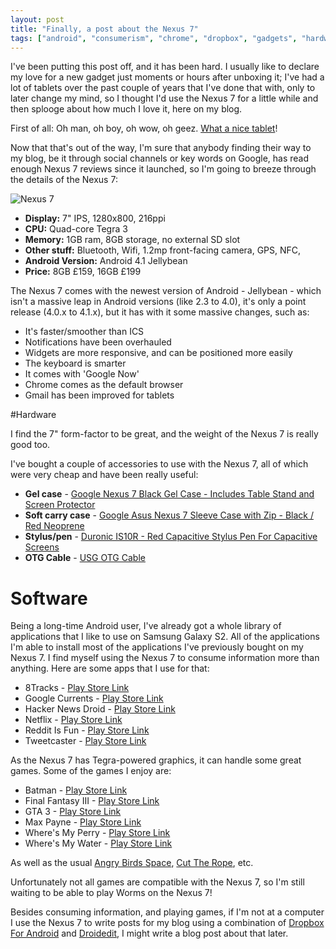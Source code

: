 ```yaml
---
layout: post
title: "Finally, a post about the Nexus 7"
tags: ["android", "consumerism", "chrome", "dropbox", "gadgets", "hardware", "software"]
---
```

I've been putting this post off, and it has been hard. I usually like to declare my love for a new gadget just moments or hours after unboxing it; I've had a lot of tablets over the past couple of years that I've done that with, only to later change my mind, so I thought I'd use the Nexus 7 for a little while and then splooge about how much I love it, here on my blog.

First of all: Oh man, oh boy, oh wow, oh geez. [What a nice tablet](http://www.google.co.uk/nexus/#/7)!

Now that that's out of the way, I'm sure that anybody finding their way to my blog, be it through social channels or key words on Google, has read enough Nexus 7 reviews since it launched, so I'm going to breeze through the details of the Nexus 7:

![Nexus 7](http://f.cl.ly/items/27403r1q3A1x2C020N14/n7.jpg)

* **Display:** 7" IPS, 1280x800, 216ppi
* **CPU:** Quad-core Tegra 3
* **Memory:** 1GB ram, 8GB storage, no external SD slot
* **Other stuff:** Bluetooth, Wifi, 1.2mp front-facing camera, GPS, NFC, 
* **Android Version:** Android 4.1 Jellybean
* **Price:** 8GB £159, 16GB £199

The Nexus 7 comes with the newest version of Android - Jellybean - which isn't a massive leap in Android versions (like 2.3 to 4.0), it's only a point release (4.0.x to 4.1.x), but it has with it some massive changes, such as:

* It's faster/smoother than ICS
* Notifications have been overhauled
* Widgets are more responsive, and can be positioned more easily
* The keyboard is smarter
* It comes with 'Google Now'
* Chrome comes as the default browser
* Gmail has been improved for tablets

#Hardware 

I find the 7" form-factor to be great, and the weight of the Nexus 7 is really good too. 

I've bought a couple of accessories to use with the Nexus 7, all of which were very cheap and have been really useful:

* **Gel case** - <a href="http://www.amazon.co.uk/gp/product/B008H5F3DO/ref=as_li_tf_tl?ie=UTF8&amp;camp=1634&amp;creative=6738&amp;creativeASIN=B008H5F3DO&amp;linkCode=as2&amp;tag=blomg-21">Google Nexus 7 Black Gel Case - Includes Table Stand and Screen Protector</a><img src="http://www.assoc-amazon.co.uk/e/ir?t=blomg-21&amp;l=as2&amp;o=2&amp;a=B008H5F3DO" width="1" height="1" border="0" alt="" style="border:none !important; margin:0px !important;" />
* **Soft carry case** - <a href="http://www.amazon.co.uk/gp/product/B008GR2MMS/ref=as_li_tf_tl?ie=UTF8&amp;camp=1634&amp;creative=6738&amp;creativeASIN=B008GR2MMS&amp;linkCode=as2&amp;tag=blomg-21">Google Asus Nexus 7 Sleeve Case with Zip - Black / Red Neoprene</a><img src="http://www.assoc-amazon.co.uk/e/ir?t=blomg-21&amp;l=as2&amp;o=2&amp;a=B008GR2MMS" width="1" height="1" border="0" alt="" style="border:none !important; margin:0px !important;" />
* **Stylus/pen** - <a href="http://www.amazon.co.uk/gp/product/B007FE33DU/ref=as_li_tf_tl?ie=UTF8&amp;camp=1634&amp;creative=6738&amp;creativeASIN=B007FE33DU&amp;linkCode=as2&amp;tag=blomg-21">Duronic IS10R - Red Capacitive Stylus Pen For Capacitive Screens</a><img src="http://www.assoc-amazon.co.uk/e/ir?t=blomg-21&amp;l=as2&amp;o=2&amp;a=B007FE33DU" width="1" height="1" border="0" alt="" style="border:none !important; margin:0px !important;" />
* **OTG Cable** - <a href="http://www.amazon.co.uk/gp/product/B004TJC1IM/ref=as_li_tf_tl?ie=UTF8&amp;camp=1634&amp;creative=6738&amp;creativeASIN=B004TJC1IM&amp;linkCode=as2&amp;tag=blomg-21">USG OTG Cable</a><img src="http://www.assoc-amazon.co.uk/e/ir?t=blomg-21&amp;l=as2&amp;o=2&amp;a=B004TJC1IM" width="1" height="1" border="0" alt="" style="border:none !important; margin:0px !important;" />

# Software

Being a long-time Android user, I've already got a whole library of applications that I like to use on Samsung Galaxy S2. All of the applications I'm able to install most of the applications I've previously bought on my Nexus 7. 
I find myself using the Nexus 7 to consume information more than anything. Here are some apps that I use for that:

* 8Tracks - [Play Store Link](https://play.google.com/store/apps/details?id=com.e8tracks)
* Google Currents - [Play Store Link](https://play.google.com/store/apps/details?id=com.google.android.apps.currents)
* Hacker News Droid - [Play Store Link](https://play.google.com/store/apps/details?id=com.glebpopov.hackernews)
* Netflix - [Play Store Link](https://play.google.com/store/apps/details?id=com.netflix.mediaclient)
* Reddit Is Fun - [Play Store Link](https://play.google.com/store/apps/details?id=com.andrewshu.android.reddit)
* Tweetcaster - [Play Store Link](https://play.google.com/store/apps/details?id=com.handmark.tweetcaster)

As the Nexus 7 has Tegra-powered graphics, it can handle some great games. Some of the games I enjoy are:

* Batman - [Play Store Link](https://play.google.com/store/apps/details?id=com.gameloft.android.ANMP.GloftKRHM)
* Final Fantasy III - [Play Store Link](https://play.google.com/store/apps/details?id=com.square_enix.android_googleplay.FFIII_GP)
* GTA 3 - [Play Store Link](https://play.google.com/store/apps/details?id=com.rockstar.gta3)
* Max Payne - [Play Store Link](https://play.google.com/store/apps/details?id=com.rockstar.maxpayne)
* Where's My Perry - [Play Store Link](https://play.google.com/store/apps/details?id=com.disney.WMP)
* Where's My Water - [Play Store Link](https://play.google.com/store/apps/details?id=com.disney.WMW)

As well as the usual [Angry Birds Space](https://play.google.com/store/apps/details?id=com.rovio.angrybirdsspace.ads), [Cut The Rope](https://play.google.com/store/apps/details?id=com.zeptolab.ctr.paid), etc.

Unfortunately not all games are compatible with the Nexus 7, so I'm still waiting to be able to play Worms on the Nexus 7!

Besides consuming information, and playing games, if I'm not at a computer I use the Nexus 7 to write posts for my blog using a combination of [Dropbox For Android](https://play.google.com/store/apps/details?id=com.dropbox.android) and [Droidedit](https://play.google.com/store/apps/details?id=com.aor.droidedit.pro), I might write a blog post about that later.
